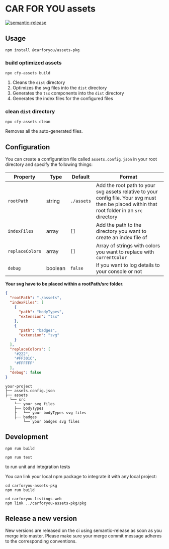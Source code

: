 # CAR FOR YOU assets

[![semantic-release](https://img.shields.io/badge/%20%20%F0%9F%93%A6%F0%9F%9A%80-semantic--release-e10079.svg)](https://github.com/semantic-release/semantic-release)

## Usage
```
npm install @carforyou/assets-pkg
```

### build optimized assets
```
npx cfy-assets build
```
1. Cleans the `dist` directory
2. Optimizes the svg files into the `dist` directory
3. Generates the `tsx` components into the `dist` directory
4. Generates the index files for the configured files

### clean `dist` directory
```
npx cfy-assets clean
```
Removes all the auto-generated files.

## Configuration
You can create a configuration file called `assets.config.json` in your root directory and specify the following things:

| Property       | Type    | Default    | Format | 
| -------------- | ------- | ---------- | ------ |
| `rootPath`     | string  | `./assets` | Add the root path to your svg assets relative to your config file. Your svg must then be placed within that root folder in an `src` directory |
| `indexFiles`   | array   | `[]`       | Add the path to the directory you want to create an index file of |
| `replaceColors`| array   | `[]`       | Array of strings with colors you want to replace with `currentColor` |
| `debug`        | boolean | `false`    | If you want to log details to your console or not |

**Your svg have to be placed within a rootPath/src folder.**

````json
{
  "rootPath": "./assets",
  "indexFiles": [
    {
      "path": "bodyTypes",
      "extension": "tsx"
    },
    {
      "path": "badges",
      "extension": "svg"
    }
  ],
  "replaceColors": [
    "#222",
    "#FF301C",
    "#FFFFFF"
  ],
  "debug": false
}
````

```
your-project
├── assets.config.json
├── assets
  └── src
    └── your svg files
    ├── bodyTypes
    ├   └── your bodyTypes svg files
    ├── badges
        └── your badges svg files
```

## Development
```
npm run build
```

```
npm run test
```
to run unit and integration tests

You can link your local npm package to integrate it with any local project:
```
cd carforyou-assets-pkg
npm run build

cd carforyou-listings-web
npm link ../carforyou-assets-pkg/pkg
```

## Release a new version

New versions are released on the ci using semantic-release as soon as you merge into master. Please
make sure your merge commit message adheres to the corresponding conventions.